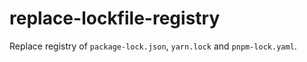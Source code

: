 # replace-lockfile-registry

Replace registry of `package-lock.json`, `yarn.lock` and `pnpm-lock.yaml`.
